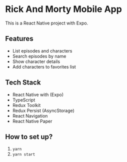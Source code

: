 # Rick And Morty Mobile App

This is a React Native project with Expo.

## Features

- List episodes and characters
- Search episodes by name
- Show character details
- Add characters to favorites list

## Tech Stack

- React Native with (Expo)
- TypeScript
- Redux Toolkit
- Redux Persist (AsyncStorage)
- React Navigation
- React Native Paper

## How to set up?

1. `yarn`
2. `yarn start`
